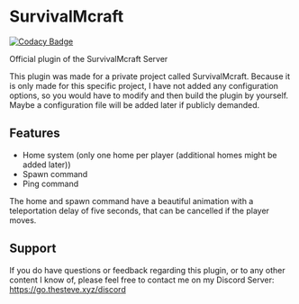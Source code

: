# SurvivalMcraft
[![Codacy Badge](https://app.codacy.com/project/badge/Grade/0f5166e4331f4b4b91638705e9d59a88)](https://www.codacy.com/gh/thestevexyz/SurvivalMcraft/dashboard?utm_source=github.com&amp;utm_medium=referral&amp;utm_content=thestevexyz/SurvivalMcraft&amp;utm_campaign=Badge_Grade)

Official plugin of the SurvivalMcraft Server

This plugin was made for a private project called SurvivalMcraft.
Because it is only made for this specific project, I have not added any configuration options, so you would have to modify and then build the plugin by yourself.
Maybe a configuration file will be added later if publicly demanded.

## Features
-  Home system (only one home per player (additional homes might be added later))
-  Spawn command
-  Ping command

The home and spawn command have a beautiful animation with a teleportation delay of five seconds, that can be cancelled if the player moves.

## Support
If you do have questions or feedback regarding this plugin, or to any other content I know of, please feel free to contact me on my Discord Server: https://go.thesteve.xyz/discord

